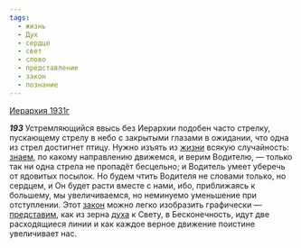 ```yaml
---
tags:
  - жизнь
  - Дух
  - сердце
  - свет
  - слово
  - представление
  - закон
  - познание
---
```


[Иерархия 1931г](/agni/1931)

___193___
Устремляющийся ввысь без Иерархии подобен часто стрелку, пускающему стрелу в небо с закрытыми глазами в ожидании, что одна из стрел достигнет птицу. Нужно изъять из [жизни](/tag/#жизнь) всякую случайность: [знаем](/tag/#познание), по какому направлению движемся, и верим Водителю, — только так ни одна стрела не пропадёт бесцельно; и Водитель умеет уберечь от ядовитых посылок. Но будем чтить Водителя не словами только, но сердцем, и Он будет расти вместе с нами, ибо, приближаясь к большему, мы увеличиваемся, но неминуемо уменьшение при отступлении. Этот [закон](/tag/#закон) можно легко изобразить графически — [представим](/tag/#представление), как из зерна [духа](/tag/#Дух) к Свету, в Бесконечность, идут две расходящиеся линии и как каждое верное движение поистине увеличивает нас.   

